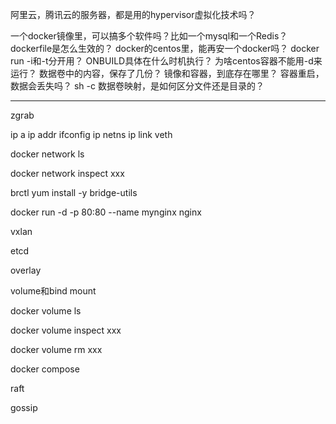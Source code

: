 阿里云，腾讯云的服务器，都是用的hypervisor虚拟化技术吗？

一个docker镜像里，可以搞多个软件吗？比如一个mysql和一个Redis？
dockerfile是怎么生效的？
docker的centos里，能再安一个docker吗？
docker run -i和-t分开用？
ONBUILD具体在什么时机执行？
为啥centos容器不能用-d来运行？
数据卷中的内容，保存了几份？
镜像和容器，到底存在哪里？
容器重启，数据会丢失吗？
sh -c
数据卷映射，是如何区分文件还是目录的？




---------


zgrab

ip a
ip addr
ifconfig
ip netns
ip link
veth

docker network ls

docker network inspect xxx

brctl
yum install -y bridge-utils

docker run -d -p 80:80 --name mynginx nginx

vxlan

etcd

overlay

volume和bind mount

docker volume ls

docker volume inspect xxx

docker volume rm xxx

docker compose

raft

gossip









